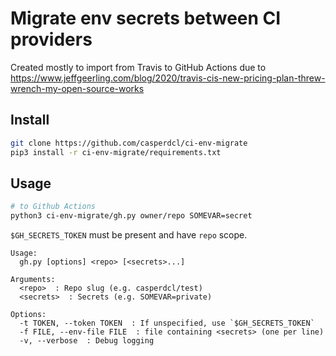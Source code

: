# Migrate env secrets between CI providers

Created mostly to import from Travis to GitHub Actions due to
<https://www.jeffgeerling.com/blog/2020/travis-cis-new-pricing-plan-threw-wrench-my-open-source-works>

## Install

```sh
git clone https://github.com/casperdcl/ci-env-migrate
pip3 install -r ci-env-migrate/requirements.txt
```

## Usage

```sh
# to Github Actions
python3 ci-env-migrate/gh.py owner/repo SOMEVAR=secret
```

`$GH_SECRETS_TOKEN` must be present and have `repo` scope.

```
Usage:
  gh.py [options] <repo> [<secrets>...]

Arguments:
  <repo>  : Repo slug (e.g. casperdcl/test)
  <secrets>  : Secrets (e.g. SOMEVAR=private)

Options:
  -t TOKEN, --token TOKEN  : If unspecified, use `$GH_SECRETS_TOKEN`
  -f FILE, --env-file FILE  : file containing <secrets> (one per line)
  -v, --verbose  : Debug logging
```
